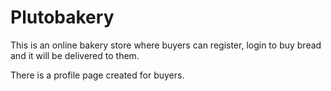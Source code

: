 # Plutobakery


This is an online bakery store where buyers can register, login to buy bread and it will be delivered to them.

There is a profile page created for buyers.
